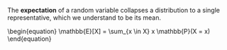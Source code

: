 The **expectation** of a random variable collapses a distribution to a single representative, which we understand to be its mean.

\begin{equation}
\mathbb{E}[X] = \sum_{x \in X} x \mathbb{P}(X = x)
\end{equation}
